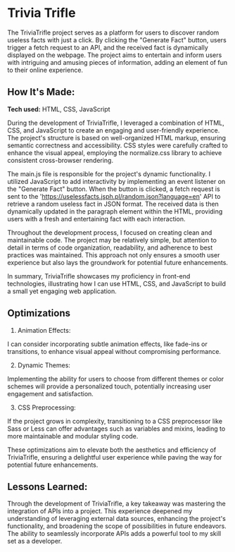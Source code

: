 # Trivia Trifle
The TriviaTrifle project serves as a platform for users to discover random useless facts with just a click. By clicking the "Generate Fact" button, users trigger a fetch request to an API, and the received fact is dynamically displayed on the webpage. The project aims to entertain and inform users with intriguing and amusing pieces of information, adding an element of fun to their online experience.

## How It's Made:

**Tech used:** HTML, CSS, JavaScript

During the development of TriviaTrifle, I leveraged a combination of HTML, CSS, and JavaScript to create an engaging and user-friendly experience. The project's structure is based on well-organized HTML markup, ensuring semantic correctness and accessibility. CSS styles were carefully crafted to enhance the visual appeal, employing the normalize.css library to achieve consistent cross-browser rendering.

The main.js file is responsible for the project's dynamic functionality. I utilized JavaScript to add interactivity by implementing an event listener on the "Generate Fact" button. When the button is clicked, a fetch request is sent to the 'https://uselessfacts.jsph.pl/random.json?language=en' API to retrieve a random useless fact in JSON format. The received data is then dynamically updated in the paragraph element within the HTML, providing users with a fresh and entertaining fact with each interaction.

Throughout the development process, I focused on creating clean and maintainable code. The project may be relatively simple, but attention to detail in terms of code organization, readability, and adherence to best practices was maintained. This approach not only ensures a smooth user experience but also lays the groundwork for potential future enhancements.

In summary, TriviaTrifle showcases my proficiency in front-end technologies, illustrating how I can use HTML, CSS, and JavaScript to build a small yet engaging web application.

## Optimizations
1. Animation Effects:

I can consider incorporating subtle animation effects, like fade-ins or transitions, to enhance visual appeal without compromising performance.

2. Dynamic Themes:

Implementing the ability for users to choose from different themes or color schemes will provide a personalized touch, potentially increasing user engagement and satisfaction.

3. CSS Preprocessing:

If the project grows in complexity, transitioning to a CSS preprocessor like Sass or Less can offer advantages such as variables and mixins, leading to more maintainable and modular styling code.

These optimizations aim to elevate both the aesthetics and efficiency of TriviaTrifle, ensuring a delightful user experience while paving the way for potential future enhancements.

## Lessons Learned:

Through the development of TriviaTrifle, a key takeaway was mastering the integration of APIs into a project. This experience deepened my understanding of leveraging external data sources, enhancing the project's functionality, and broadening the scope of possibilities in future endeavors. The ability to seamlessly incorporate APIs adds a powerful tool to my skill set as a developer.
